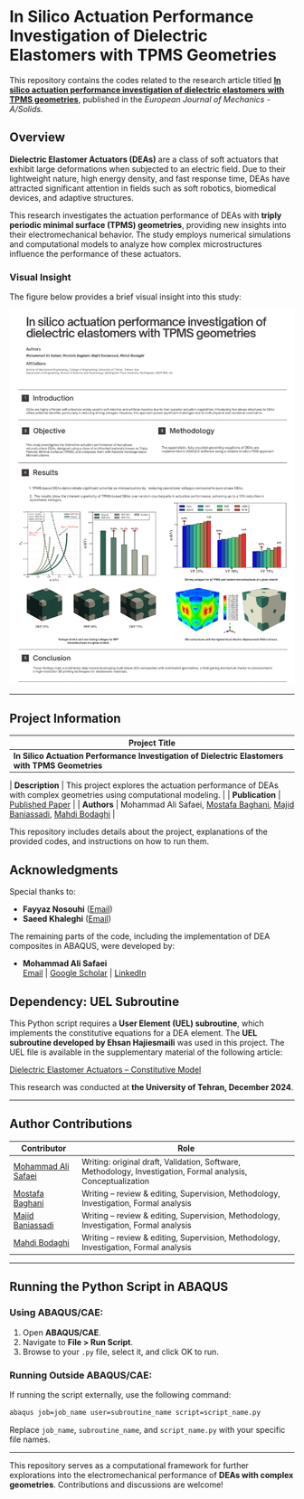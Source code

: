# In Silico Actuation Performance Investigation of Dielectric Elastomers with TPMS Geometries

This repository contains the codes related to the research article titled **[In silico actuation performance investigation of dielectric elastomers with TPMS geometries](https://doi.org/10.1016/j.euromechsol.2024.105540)**, published in the *European Journal of Mechanics - A/Solids.*

## Overview

**Dielectric Elastomer Actuators (DEAs)** are a class of soft actuators that exhibit large deformations when subjected to an electric field. Due to their lightweight nature, high energy density, and fast response time, DEAs have attracted significant attention in fields such as soft robotics, biomedical devices, and adaptive structures.

This research investigates the actuation performance of DEAs with **triply periodic minimal surface (TPMS) geometries**, providing new insights into their electromechanical behavior. The study employs numerical simulations and computational models to analyze how complex microstructures influence the performance of these actuators.

### Visual Insight
The figure below provides a brief visual insight into this study:

![Insight Image](Intro.png)

---
## Project Information

| **Project Title** |
|---|
| **In Silico Actuation Performance Investigation of Dielectric Elastomers with TPMS Geometries** |

| **Description** | This project explores the actuation performance of DEAs with complex geometries using computational modeling. |
| **Publication** | [Published Paper](https://doi.org/10.1016/j.euromechsol.2024.105540) |
| **Authors** | Mohammad Ali Safaei, [Mostafa Baghani](https://scholar.google.com/citations?user=hbptgRoAAAAJ&hl=en), [Majid Baniassadi](https://scholar.google.com/citations?user=sVnPip4AAAAJ&hl=en), [Mahdi Bodaghi](https://scholar.google.com/citations?user=Kgjbp-IAAAAJ&hl=en) |

This repository includes details about the project, explanations of the provided codes, and instructions on how to run them.

## Acknowledgments
Special thanks to:
- **Fayyaz Nosouhi** ([Email](mailto:dehnavifn@gmail.com))
- **Saeed Khaleghi** ([Email](mailto:saeedkhaleghi123@gmail.com))

The remaining parts of the code, including the implementation of DEA composites in ABAQUS, were developed by:

- **Mohammad Ali Safaei**  
  [Email](mailto:mohammadsf1998@gmail.com) | [Google Scholar](https://scholar.google.com/citations?user=jD_-4JcAAAAJ&hl=fa) | [LinkedIn](https://www.linkedin.com/in/mohsafaei)

## Dependency: UEL Subroutine

This Python script requires a **User Element (UEL) subroutine**, which implements the constitutive equations for a DEA element. The **UEL subroutine developed by Ehsan Hajiesmaili** was used in this project. The UEL file is available in the supplementary material of the following article:

[Dielectric Elastomer Actuators – Constitutive Model](https://pubs.aip.org/aip/jap/article/129/15/151102/1025587/Dielectric-elastomer-actuators)

This research was conducted at **the University of Tehran, December 2024**.

---

## Author Contributions

| Contributor | Role |
|---|---|
| [Mohammad Ali Safaei](https://mohsafaei.github.io/) | Writing: original draft, Validation, Software, Methodology, Investigation, Formal analysis, Conceptualization |
| [Mostafa Baghani](https://scholar.google.com/citations?user=hbptgRoAAAAJ&hl=en) | Writing – review & editing, Supervision, Methodology, Investigation, Formal analysis |
| [Majid Baniassadi](https://scholar.google.com/citations?user=sVnPip4AAAAJ&hl=en) | Writing – review & editing, Supervision, Methodology, Investigation, Formal analysis |
| [Mahdi Bodaghi](https://scholar.google.com/citations?user=Kgjbp-IAAAAJ&hl=en) | Writing – review & editing, Supervision, Methodology, Investigation, Formal analysis |

---

## Running the Python Script in ABAQUS

### **Using ABAQUS/CAE:**
1. Open **ABAQUS/CAE**.
2. Navigate to **File > Run Script**.
3. Browse to your `.py` file, select it, and click OK to run.

### **Running Outside ABAQUS/CAE:**
If running the script externally, use the following command:
```sh
abaqus job=job_name user=subroutine_name script=script_name.py
```
Replace `job_name`, `subroutine_name`, and `script_name.py` with your specific file names.

---

This repository serves as a computational framework for further explorations into the electromechanical performance of **DEAs with complex geometries**. Contributions and discussions are welcome!

